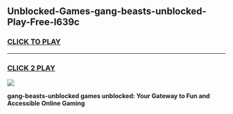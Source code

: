 
## Unblocked-Games-gang-beasts-unblocked-Play-Free-l639c
<h3>
<a href="https://premium76.site?title=gang-beasts-unblocked&ref=18A1">CLICK TO PLAY</a></h3>
<hr>

<h3>
<a href="https://premium76.site?title=gang-beasts-unblocked&ref=18A1">CLICK 2 PLAY</a>
  
</h3>

<a href="https://premium76.site?title=gang-beasts-unblocked&ref=18A1"><img src="https://clearcache.store/games.png"></a>


**gang-beasts-unblocked games unblocked: Your Gateway to Fun and Accessible Online Gaming**
